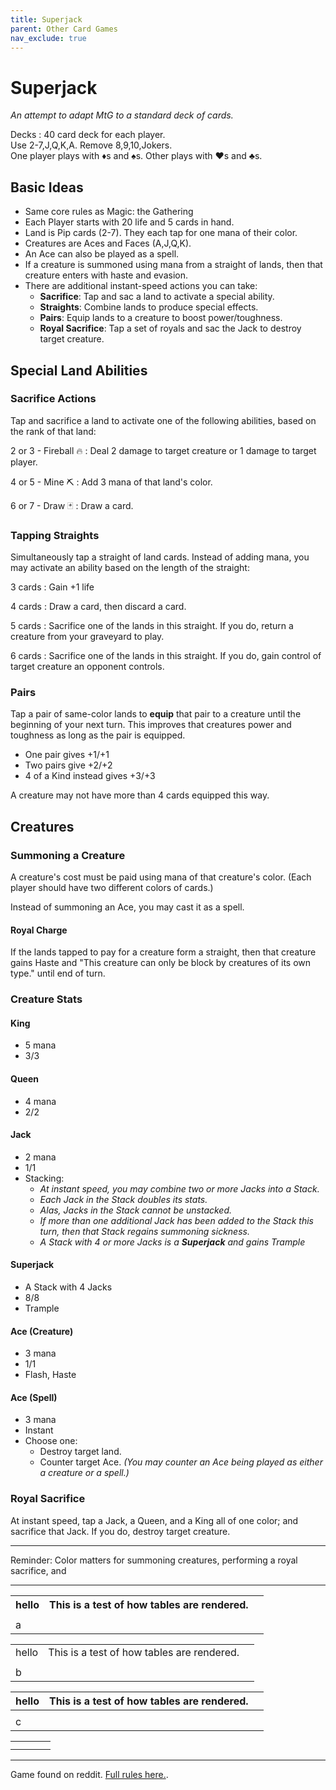 ```yaml
---
title: Superjack
parent: Other Card Games
nav_exclude: true
---
```


# Superjack

*An attempt to adapt MtG to a standard deck of cards.*

Decks
: 40 card deck for each player.  
Use 2-7,J,Q,K,A. Remove 8,9,10,Jokers.  
One player plays with <span class="cD">♦︎</span>s and <span class="cS">♠︎</span>s. Other plays with <span class="cH">♥︎</span>s and <span class="cC">♣︎</span>s.

## Basic Ideas

- Same core rules as Magic: the Gathering
- Each Player starts with 20 life and 5 cards in hand.
- Land is Pip cards (2-7). They each tap for one mana of their color.
- Creatures are Aces and Faces (A,J,Q,K).
- An Ace can also be played as a spell.
- If a creature is summoned using mana from a straight of lands, then that creature enters with haste and evasion.
- There are additional instant-speed actions you can take:
  - **Sacrifice**: Tap and sac a land to activate a special ability.
  - **Straights**: Combine lands to produce special effects.
  - **Pairs**: Equip lands to a creature to boost power/toughness.
  - **Royal Sacrifice**: Tap a set of royals and sac the Jack to destroy target creature.


## Special Land Abilities

### Sacrifice Actions

Tap and sacrifice a land to activate one of the following abilities, based on the rank of that land:

<span class="card">2</span> or <span class="card">3</span> - Fireball 🔥
: Deal 2 damage to target creature or 1 damage to target player.

<span class="card">4</span> or <span class="card">5</span> - Mine ⛏️
: Add 3 mana of that land's color.

<span class="card">6</span> or <span class="card">7</span> - Draw 🃏
: Draw a card.


### Tapping Straights

Simultaneously tap a straight of land cards. Instead of adding mana, you may activate an ability based on the length of the straight:

3 cards
: Gain +1 life

4 cards
: Draw a card, then discard a card.
<!--Desolate Lighthouse-->

5 cards
: Sacrifice one of the lands in this straight. If you do, return a creature from your graveyard to play.

6 cards
: Sacrifice one of the lands in this straight. If you do, gain control of target creature an opponent controls.


### Pairs

Tap a pair of same-color lands to **equip** that pair to a creature until the beginning of your next turn. This improves that creatures power and toughness as long as the pair is equipped.

- One pair gives +1/+1
- Two pairs give +2/+2
- 4 of a Kind instead gives +3/+3

A creature may not have more than 4 cards equipped this way.



## Creatures

### Summoning a Creature

A creature's cost must be paid using mana of that creature's color. (Each player should have two different colors of cards.)

Instead of summoning an Ace, you may cast it as a spell.

#### Royal Charge

If the lands tapped to pay for a creature form a straight, then that creature gains Haste and "This creature can only be block by creatures of its own type." until end of turn.

### Creature Stats

#### King
- 5 mana
- 3/3

#### Queen
- 4 mana
- 2/2

#### Jack
- 2 mana
- 1/1
- Stacking:
  - *At instant speed, you may combine two or more Jacks into a Stack.*
  - *Each Jack in the Stack doubles its stats.*
  - *Alas, Jacks in the Stack cannot be unstacked.*
  - *If more than one additional Jack has been added to the Stack this turn, then that Stack regains summoning sickness.* 
  <!--- *To attack with the Stack, you tap all the Jacks.*-->
  - *A Stack with 4 or more Jacks is a **Superjack** and gains Trample*

#### Superjack
- A Stack with 4 Jacks
- 8/8
- Trample

#### Ace (Creature)
- 3 mana 
- 1/1 
- Flash, Haste

#### Ace (Spell)
- 3 mana
- Instant
- Choose one:
  - Destroy target land.
  - Counter target Ace. *(You may counter an Ace being played as either a creature or a spell.)*

### Royal Sacrifice

At instant speed, tap a Jack, a Queen, and a King all of one color; and sacrifice that Jack. If you do, destroy target creature.


---

Reminder: Color matters for summoning creatures, performing a royal sacrifice, and 

---

<table>
    <tr><th>hello</th><th>This is a test of how tables are rendered.</th><th></th></tr>
    <tr><td></td><td></td><td></td></tr>
    <tr><td>a</td><td></td><td></td></tr>
</table>

<table>
    <tr><td>hello</td><td>This is a test of how tables are rendered.</td><td></td></tr>
    <tr><td></td><td></td><td></td></tr>
    <tr><td>b</td><td></td><td></td></tr>
</table>

|hello|This is a test of how tables are rendered.||
|---|---|---|
||||
|c|||


|||||
|---|---|---|---|
|||||
|||||


---

Game found on reddit. [Full rules here.](https://www.superjackthegame.com/). <!--Technically, this ruleset is a bit offkilter because the original uses red and black for colors. So if you steal an opponent's creature, you can use it in a royal sacrifice. Oh well.-->